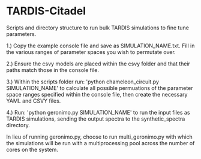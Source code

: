 # TARDIS-Citadel
Scripts and directory structure to run bulk TARDIS simulations to fine tune parameters.

1.) Copy the example console file and save as SIMULATION_NAME.txt. Fill in the various ranges of parameter spaces you wish to permutate over.

2.) Ensure the csvy models are placed within the csvy folder and that their paths match those in the console file.

3.) Within the scripts folder run: 'python chameleon_circuit.py SIMULATION_NAME' to calculate all possible permuations of the parameter space ranges specified within the console file, then create the necessary YAML and CSVY files.

4.) Run: 'python geronimo.py SIMULATION_NAME' to run the input files as TARDIS simulations, sending the output spectra to the synthetic_spectra directory.

In lieu of running geronimo.py, choose to run multi_geronimo.py with which the simulations will be run with a multiprocessing pool across the number of cores on the system.
